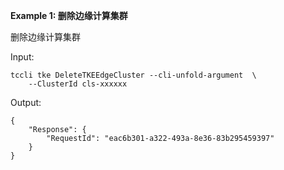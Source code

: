 **Example 1: 删除边缘计算集群**

删除边缘计算集群

Input: 

```
tccli tke DeleteTKEEdgeCluster --cli-unfold-argument  \
    --ClusterId cls-xxxxxx
```

Output: 
```
{
    "Response": {
        "RequestId": "eac6b301-a322-493a-8e36-83b295459397"
    }
}
```


